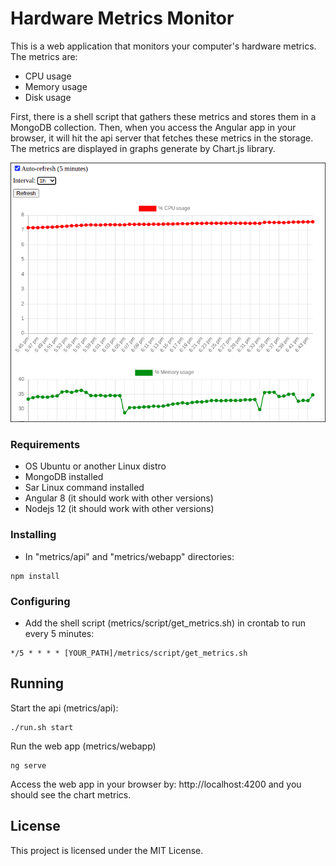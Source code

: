 # Hardware Metrics Monitor

This is a web application that monitors your computer's hardware metrics. The metrics are:
* CPU usage
* Memory usage
* Disk usage

First, there is a shell script that gathers these metrics and stores them in a MongoDB collection. Then, when you access the Angular app in your browser, it will hit the api server that fetches these metrics in the storage. The metrics are displayed in graphs generate by Chart.js library.

![Webapp example](https://raw.githubusercontent.com/DaniloBueno/hardware-metrics-monitor/master/readme-image.png)

### Requirements
- OS Ubuntu or another Linux distro
- MongoDB installed
- Sar Linux command installed
- Angular 8 (it should work with other versions)
- Nodejs 12 (it should work with other versions)

### Installing
- In "metrics/api" and "metrics/webapp" directories:
```
npm install
```

### Configuring
- Add the shell script (metrics/script/get_metrics.sh) in crontab to run every 5 minutes:
```
*/5 * * * * [YOUR_PATH]/metrics/script/get_metrics.sh
```

## Running
Start the api (metrics/api):
```
./run.sh start
```

Run the web app (metrics/webapp)
```
ng serve
```

Access the web app in your browser by: http://localhost:4200 and you should see the chart metrics.


## License

This project is licensed under the MIT License.
